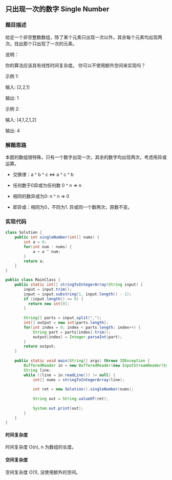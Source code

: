 ## 只出现一次的数字 Single Number

### 题目描述

给定一个非空整数数组，除了某个元素只出现一次以外，其余每个元素均出现两次。找出那个只出现了一次的元素。

说明：

你的算法应该具有线性时间复杂度。 你可以不使用额外空间来实现吗？

示例 1:

输入: [2,2,1]

输出: 1

示例 2:

输入: [4,1,2,1,2]

输出: 4

### 解题思路

本题的数组很特殊，只有一个数字出现一次，其余的数字均出现两次，考虑用异或运算。

* 交换律：a ^ b ^ c <=> a ^ c ^ b

* 任何数于0异或为任何数 0 ^ n => n

* 相同的数异或为0: n ^ n => 0

* 即异或：相同为0，不同为1. 异或同一个数两次，原数不变。

### 实现代码

```java
class Solution {
    public int singleNumber(int[] nums) {
        int a = 0;
        for(int num : nums) {
            a = a ^ num;
        }
        return a;
    }
}

public class MainClass {
    public static int[] stringToIntegerArray(String input) {
        input = input.trim();
        input = input.substring(1, input.length() - 1);
        if (input.length() == 0) {
          return new int[0];
        }
    
        String[] parts = input.split(",");
        int[] output = new int[parts.length];
        for(int index = 0; index < parts.length; index++) {
            String part = parts[index].trim();
            output[index] = Integer.parseInt(part);
        }
        return output;
    }
    
    public static void main(String[] args) throws IOException {
        BufferedReader in = new BufferedReader(new InputStreamReader(System.in));
        String line;
        while ((line = in.readLine()) != null) {
            int[] nums = stringToIntegerArray(line);
            
            int ret = new Solution().singleNumber(nums);
            
            String out = String.valueOf(ret);
            
            System.out.print(out);
        }
    }
}
```

#### 时间复杂度

时间复杂度 O(n), n 为数组的长度。

#### 空间复杂度

空间复杂度 O(1), 没使用额外的空间。
